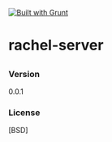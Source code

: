 [![Built with Grunt](https://cdn.gruntjs.com/builtwith.png)](http://gruntjs.com/)
# rachel-server
## 
### Version
0.0.1

### License
[BSD]
